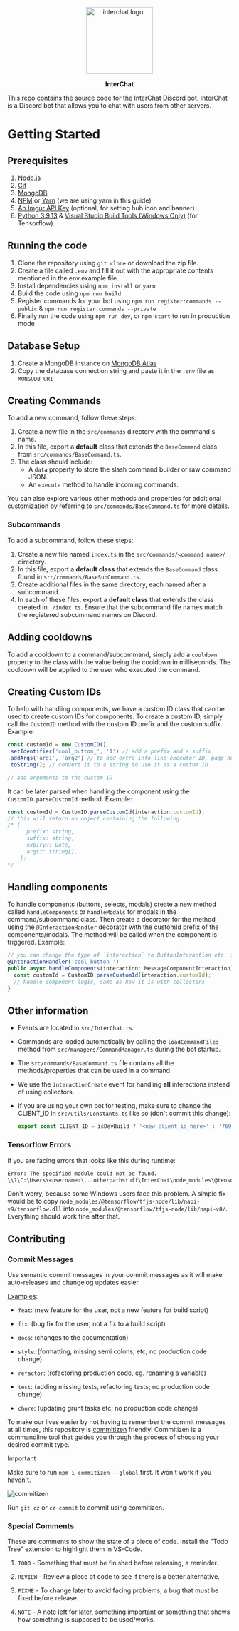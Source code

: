 <p align="center"><img src="https://i.imgur.com/MZiw1Yp.png" alt="interchat logo" width="150px"/></p>

<p align="center"><strong>InterChat</strong></p>

This repo contains the source code for the InterChat Discord bot. InterChat is a Discord bot that allows you to chat with users from other servers.

# Getting Started

## Prerequisites

1. [Node.js](https://nodejs.org/)
2. [Git](https://git-scm.com/downloads)
3. [MongoDB](https://www.mongodb.com/try/download/community)
4. [NPM](https://www.npmjs.com/get-npm) or [Yarn](https://yarnpkg.com/getting-started/install) (we are using yarn in this guide)
5. [An Imgur API Key](https://api.imgur.com/oauth2/addclient) (optional, for setting hub icon and banner)
6. [Python 3.9.13](https://www.python.org/downloads/release/python-3913/) & [Visual Studio Build Tools (Windows Only)](https://visualstudio.microsoft.com/downloads/#build-tools-for-visual-studio-2019) (for Tensorflow)

## Running the code

1. Clone the repository using `git clone` or download the zip file.
2. Create a file called `.env` and fill it out with the appropriate contents mentioned in the env.example file.
3. Install dependencies using `npm install` or `yarn`
4. Build the code using `npm run build`
5. Register commands for your bot using `npm run register:commands --public` & `npm run register:commands --private`
6. Finally run the code using `npm run dev`, or `npm start` to run in production mode

## Database Setup

1. Create a MongoDB instance on [MongoDB Atlas](https://www.mongodb.com/cloud/atlas/register)
2. Copy the database connection string and paste it in the `.env` file as `MONGODB_URI`

## Creating Commands

To add a new command, follow these steps:

1. Create a new file in the `src/commands` directory with the command's name.
2. In this file, export a **default** class that extends the `BaseCommand` class from `src/commands/BaseCommand.ts`.
3. The class should include:
   - A `data` property to store the slash command builder or raw command JSON.
   - An `execute` method to handle incoming commands.

You can also explore various other methods and properties for additional customization by referring to `src/commands/BaseCommand.ts` for more details.

### Subcommands

To add a subcommand, follow these steps:

1. Create a new file named `index.ts` in the `src/commands/<command name>/` directory.
2. In this file, export a **default class** that extends the `BaseCommand` class found in `src/commands/BaseSubCommand.ts`.
3. Create additional files in the same directory, each named after a subcommand.
4. In each of these files, export a **default class** that extends the class created in `./index.ts`. Ensure that the subcommand file names match the registered subcommand names on Discord.

## Adding cooldowns

To add a cooldown to a command/subcommand, simply add a `cooldown` property to the class with the value being the cooldown in milliseconds. The cooldown will be applied to the user who executed the command.

## Creating Custom IDs

To help with handling components, we have a custom ID class that can be used to create custom IDs for components. To create a custom ID, simply call the `CustomID` method with the custom ID prefix and the custom suffix. Example:

```ts
const customId = new CustomID()
.setIdentifier('cool_button_', '1') // add a prefix and a suffix
.addArgs('arg1', 'arg2') // to add extra info like executor ID, page number, etc.
.toString(); // convert it to a string to use it as a custom ID

// add arguments to the custom ID

```

It can be later parsed when handling the component using the `CustomID.parseCustomId` method. Example:

```ts
const customId = CustomID.parseCustomId(interaction.customId);
// this will return an object containing the following:
/* {
      prefix: string,
      suffix: string,
      expiry?: Date,
      args?: string[],
    };
*/
```

## Handling components

To handle components (buttons, selects, modals) create a new method called `handleComponents` or `handleModals` for modals in the command/subcommand class. Then create a decorator for the method using the `@InteractionHandler` decorator with the customId prefix of the components/modals. The method will be called when the component is triggered. Example:

```ts
// you can change the type of `interaction` to ButtonInteraction etc. if you are aware of the type of component
@InteractionHandler('cool_button_')
public async handleComponents(interaction: MessageComponentInteraction) { 
  const customId = CustomID.parseCustomId(interaction.customId);
  // handle component logic, same as how it is with collectors
}
```

## Other information

- Events are located in `src/InterChat.ts`.
- Commands are loaded automatically by calling the `loadCommandFiles` method from `src/managers/CommandManager.ts` during the bot startup.
- The `src/commands/BaseCommand.ts` file contains all the methods/properties that can be used in a command.
- We use the `interactionCreate` event for handling **all** interactions instead of using collectors.
- If you are using your own bot for testing, make sure to change the CLIENT_ID in `src/utils/Constants.ts` like so (don't commit this change):

  ```ts
  export const CLIENT_ID = isDevBuild ? '<new_client_id_here>' : '769921109209907241';
  ```

### Tensorflow Errors

If you are facing errors that looks like this during runtime:

```sh
Error: The specified module could not be found.
\\?\C:\Users\<username>\...otherpathstuff\InterChat\node_modules\@tensorflow\tfjs-node\lib\napi-v8\tfjs_binding.node
```

Don't worry, because some Windows users face this problem. A simple fix would be to copy `node_modules/@tensorflow/tfjs-node/lib/napi-v9/tensorflow.dll` into `node_modules/@tensorflow/tfjs-node/lib/napi-v8/`. Everything should work fine after that.


## Contributing

### Commit Messages

Use semantic commit messages in your commit messages as it will make auto-releases and changelog updates easier.

[Examples](https://gist.github.com/joshbuchea/6f47e86d2510bce28f8e7f42ae84c716):

- `feat`: (new feature for the user, not a new feature for build script)

- `fix`: (bug fix for the user, not a fix to a build script)

- `docs`: (changes to the documentation)

- `style`: (formatting, missing semi colons, etc; no production code change)

- `refactor`: (refactoring production code, eg. renaming a variable)

- `test`: (adding missing tests, refactoring tests; no production code change)

- `chore`: (updating grunt tasks etc; no production code change)

To make our lives easier by not having to remember the commit messages at all times, this repository is [commitizen](https://www.npmjs.com/package/commitizen) friendly! Commitizen is a commandline tool that guides you through the process of choosing your desired commit type.

> [!IMPORTANT]
> Make sure to run `npm i commitizen --global` first. It won't work if you haven't.

![commitizen](https://commitizen-tools.github.io/commitizen/images/demo.gif)

Run `git cz` or `cz commit` to commit using commitizen.

### Special Comments

These are comments to show the state of a piece of code. Install
the "Todo Tree" extension to highlight them in VS-Code.

1. `TODO` - Something that must be finished before releasing, a reminder.

2. `REVIEW` - Review a piece of code to see if there is a better alternative.

3. `FIXME` - To change later to avoid facing problems, a bug that must be fixed before release.

4. `NOTE` - A note left for later, something important or something that shows how something is supposed to be used/works.
